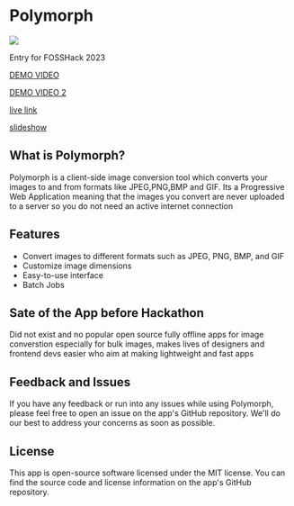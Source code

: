 # Polymorph

<img src="./client/dist/pwa-512x512.png"></img>

Entry for FOSSHack 2023

[DEMO VIDEO](https://www.loom.com/share/8cbba4a3a2834eb1bc51e01e8617898a)

[DEMO VIDEO 2](https://www.loom.com/share/270635efad1a4858ab99b286467576aa)

[live link](https://polymorph-image.netlify.app/)

[slideshow](https://docs.google.com/presentation/d/12JIaHMQimcsaxEZm3ggu1GVta7jqu4N1LY7nt4OLhi0/edit?usp=sharing)

## What is Polymorph?

Polymorph is a client-side image conversion tool which converts your images to and from formats like JPEG,PNG,BMP and GIF.
Its a Progressive Web Application meaning that the images you convert are never uploaded to a server so you do not need an active internet connection

## Features

-   Convert images to different formats such as JPEG, PNG, BMP, and GIF
-   Customize image dimensions
-   Easy-to-use interface
-   Batch Jobs

## Sate of the App before Hackathon

Did not exist and no popular open source fully offline apps for image converstion especially for bulk images, makes lives of designers and frontend devs easier who aim at making lightweight and fast apps

##

## Feedback and Issues

If you have any feedback or run into any issues while using Polymorph, please feel free to open an issue on the app's GitHub repository. We'll do our best to address your concerns as soon as possible.

## License

This app is open-source software licensed under the MIT license. You can find the source code and license information on the app's GitHub repository.
